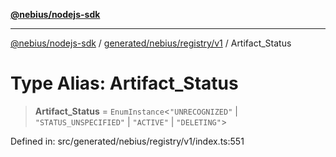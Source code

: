 [**@nebius/nodejs-sdk**](../../../../../README.md)

***

[@nebius/nodejs-sdk](../../../../../README.md) / [generated/nebius/registry/v1](../README.md) / Artifact\_Status

# Type Alias: Artifact\_Status

> **Artifact\_Status** = `EnumInstance`\<`"UNRECOGNIZED"` \| `"STATUS_UNSPECIFIED"` \| `"ACTIVE"` \| `"DELETING"`\>

Defined in: src/generated/nebius/registry/v1/index.ts:551
